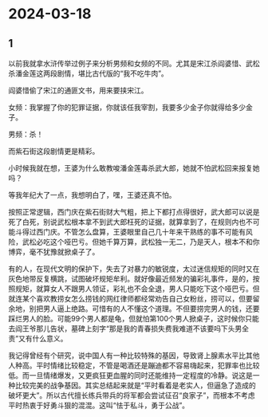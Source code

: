 # 2024-03-18

## 1


以前我就拿水浒传举过例子来分析男频和女频的不同。尤其是宋江杀阎婆惜、武松杀潘金莲这两段剧情，堪比古代版的“我不吃牛肉”。

阎婆惜偷了宋江的通匪文书，用来要挟宋江。

女频：我掌握了你的犯罪证据，你就该任我宰割，我要多少金子你就得给多少金子。

男频：杀！

而紫石街这段剧情更是精彩。

小时候我就在想，王婆为什么敢教唆潘金莲毒杀武大郎，她就不怕武松回来报复她吗？

等我年纪大了一点，我想明白了，嘿，王婆还真不怕。

按照正常逻辑，西门庆在紫石街财大气粗，把上下都打点得很好，武大郎可以说是死了白死，别说武松根本拿不到武大郎枉死的证据，就算拿到了，在规则内也不可能斗得过西门庆。不管怎么盘算，王婆眼里自己几十年来干熟练的事不可能有风险，武松必吃这个哑巴亏。但她千算万算，武松独一无二，乃是天人，根本不和你博弈，毫不犹豫就掀桌子了。

有的人，在现代文明的保护下，失去了对暴力的敏锐度，太过迷信规矩的同时又在灰色地带反复横跳，试图破坏规矩牟利。就好像最近频发的骗彩礼事件，是的，按照规矩，就算女人不跟男人领证，彩礼也不会全退，男人只能吃下这个哑巴亏。但就连某个喜欢教捞女怎么捞钱的网红律师都经常劝告自己女粉丝，捞可以，但要留余地，别把男人逼上绝路。可惜有的人不懂这个道理。不但要捞完男人的钱，还要踩烂男人的脸。可能99个男人都是龟，但就怕第100个男人掀桌子，这时候你只能去阎王爷那儿告状，墓碑上刻字“那是我的青春损失费我难道不该要吗下头男全责”又有什么意义。

我记得曾经有个研究，说中国人有一种比较特殊的基因，导致肾上腺素水平比其他人种高。平时情绪比较稳定，不管是喝酒还是蹦迪都不容易嗨起来，犯罪率也比较低。而一旦情绪爆发，又更疯狂更血腥的同时还能维持一定程度的冷静。说这是一种比较完美的战争基因。其实总结起来就是“平时看着是老实人，但逼急了造成的破坏更大”。所以古代擅长练兵带兵的将军都会尝试征召“良家子”，而根本不考虑平时热衷于好勇斗狠的混混。这叫“怯于私斗，勇于公战”。






